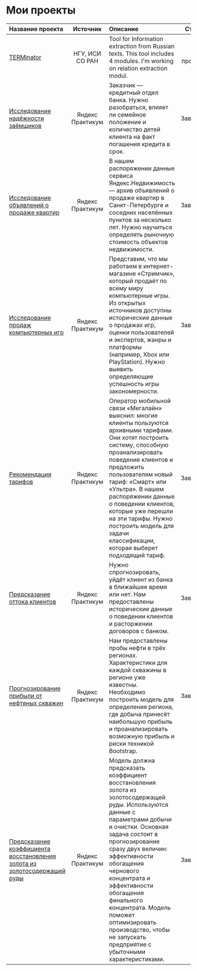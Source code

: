 # Мои проекты

| Название проекта | Источник | Описание | Статус |
|:-----------------|:--------:|:---------|:------:|
|[TERMinator](https://github.com/iis-research-team/terminator)| НГУ, ИСИ СО РАН | Tool for Information extraction from Russian texts. This tool includes 4 modules. I'm working on relation extraction modul. | В процесса |
|[Исследование надёжности заёмщиков](https://github.com/TikhobaevaOlga/Data_preparation_for_credit_scoring)| Яндекс Практикум | Заказчик — кредитный отдел банка. Нужно разобраться, влияет ли семейное положение и количество детей клиента на факт погашения кредита в срок. | Завершен |
|[Исследование объявлений о продаже квартир](https://github.com/TikhobaevaOlga/Data_analyzing_of_estate_market)| Яндекс Практикум | В нашем распоряжении данные сервиса Яндекс.Недвижимость — архив объявлений о продаже квартир в Санкт-Петербурге и соседних населённых пунктов за несколько лет. Нужно научиться определять рыночную стоимость объектов недвижимости. | Завершен |
|[Исследование продаж компьютерных игр](https://github.com/TikhobaevaOlga/Data_analyzing_games_shop)| Яндекс Практикум | Представим, что мы работаем в интернет-магазине «Стримчик», который продаёт по всему миру компьютерные игры. Из открытых источников доступны исторические данные о продажах игр, оценки пользователей и экспертов, жанры и платформы (например, Xbox или PlayStation). Нужно выявить определяющие успешность игры закономерности. | Завершен |
|[Рекомендация тарифов](https://github.com/TikhobaevaOlga/Tariff_recommendation)| Яндекс Практикум | Оператор мобильной связи «Мегалайн» выяснил: многие клиенты пользуются архивными тарифами. Они хотят построить систему, способную проанализировать поведение клиентов и предложить пользователям новый тариф: «Смарт» или «Ультра». В нашем распоряжении данные о поведении клиентов, которые уже перешли на эти тарифы. Нужно построить модель для задачи классификации, которая выберет подходящий тариф. | Завершен |
|[Предсказание оттока клиентов](https://github.com/TikhobaevaOlga/Customer_attrition_prediction)| Яндекс Практикум | Нужно спрогнозировать, уйдёт клиент из банка в ближайшее время или нет. Нам предоставлены исторические данные о поведении клиентов и расторжении договоров с банком. | Завершен |
|[Прогнозирование прибыли от нефтяных скважин](https://github.com/TikhobaevaOlga/Oil_wells_profit_prediction)| Яндекс Практикум | Нам предоставлены пробы нефти в трёх регионах. Характеристики для каждой скважины в регионе уже известны. Необходимо построить модель для определения региона, где добыча принесёт наибольшую прибыль и проанализировать возможную прибыль и риски техникой Bootstrap.| Завершен |
|[Предсказание коэффициента восстановления золота из золотосодержащей руды](https://github.com/TikhobaevaOlga/Gold_recovery_rate_predition)| Яндекс Практикум | Модель должна предсказать коэффициент восстановления золота из золотосодержащей руды. Используются данные с параметрами добычи и очистки. Основная задача состоит в прогнозирование сразу двух величин: эффективности обогащения чернового концентрата и эффективности обогащения финального концентрата. Модель поможет оптимизировать производство, чтобы не запускать предприятие с убыточными характеристиками. | Завершен |
